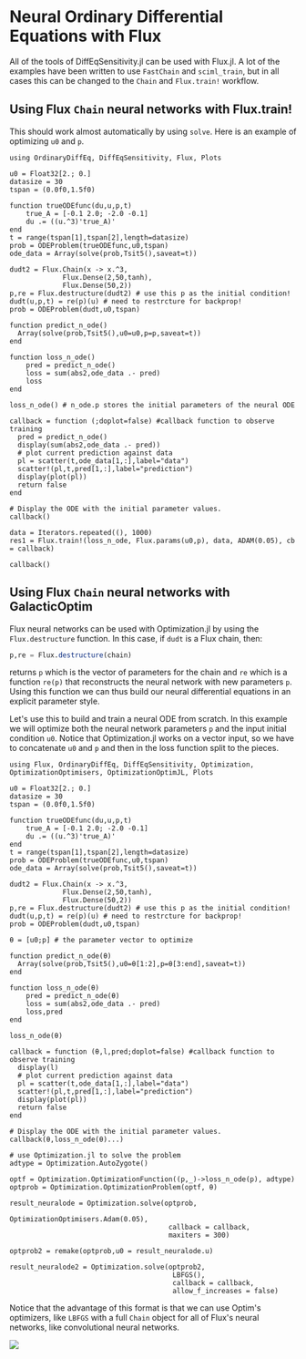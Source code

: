 # Neural Ordinary Differential Equations with Flux

All of the tools of DiffEqSensitivity.jl can be used with Flux.jl. A lot of the examples
have been written to use `FastChain` and `sciml_train`, but in all cases this
can be changed to the `Chain` and `Flux.train!` workflow.

## Using Flux `Chain` neural networks with Flux.train!

This should work almost automatically by using `solve`. Here is an
example of optimizing `u0` and `p`.

```@example neuralode1
using OrdinaryDiffEq, DiffEqSensitivity, Flux, Plots

u0 = Float32[2.; 0.]
datasize = 30
tspan = (0.0f0,1.5f0)

function trueODEfunc(du,u,p,t)
    true_A = [-0.1 2.0; -2.0 -0.1]
    du .= ((u.^3)'true_A)'
end
t = range(tspan[1],tspan[2],length=datasize)
prob = ODEProblem(trueODEfunc,u0,tspan)
ode_data = Array(solve(prob,Tsit5(),saveat=t))

dudt2 = Flux.Chain(x -> x.^3,
             Flux.Dense(2,50,tanh),
             Flux.Dense(50,2))
p,re = Flux.destructure(dudt2) # use this p as the initial condition!
dudt(u,p,t) = re(p)(u) # need to restrcture for backprop!
prob = ODEProblem(dudt,u0,tspan)

function predict_n_ode()
  Array(solve(prob,Tsit5(),u0=u0,p=p,saveat=t))
end

function loss_n_ode()
    pred = predict_n_ode()
    loss = sum(abs2,ode_data .- pred)
    loss
end

loss_n_ode() # n_ode.p stores the initial parameters of the neural ODE

callback = function (;doplot=false) #callback function to observe training
  pred = predict_n_ode()
  display(sum(abs2,ode_data .- pred))
  # plot current prediction against data
  pl = scatter(t,ode_data[1,:],label="data")
  scatter!(pl,t,pred[1,:],label="prediction")
  display(plot(pl))
  return false
end

# Display the ODE with the initial parameter values.
callback()

data = Iterators.repeated((), 1000)
res1 = Flux.train!(loss_n_ode, Flux.params(u0,p), data, ADAM(0.05), cb = callback)

callback()
```

## Using Flux `Chain` neural networks with GalacticOptim

Flux neural networks can be used with Optimization.jl by using
the `Flux.destructure` function. In this case, if `dudt` is a Flux
chain, then:

```julia
p,re = Flux.destructure(chain)
```

returns `p` which is the vector of parameters for the chain and `re` which is
a function `re(p)` that reconstructs the neural network with new parameters
`p`. Using this function we can thus build our neural differential equations in
an explicit parameter style.

Let's use this to build and train a neural ODE from scratch. In this example we will
optimize both the neural network parameters `p` and the input initial condition `u0`.
Notice that Optimization.jl works on a vector input, so we have to concatenate `u0`
and `p` and then in the loss function split to the pieces.

```@example neuralode2
using Flux, OrdinaryDiffEq, DiffEqSensitivity, Optimization, OptimizationOptimisers, OptimizationOptimJL, Plots

u0 = Float32[2.; 0.]
datasize = 30
tspan = (0.0f0,1.5f0)

function trueODEfunc(du,u,p,t)
    true_A = [-0.1 2.0; -2.0 -0.1]
    du .= ((u.^3)'true_A)'
end
t = range(tspan[1],tspan[2],length=datasize)
prob = ODEProblem(trueODEfunc,u0,tspan)
ode_data = Array(solve(prob,Tsit5(),saveat=t))

dudt2 = Flux.Chain(x -> x.^3,
             Flux.Dense(2,50,tanh),
             Flux.Dense(50,2))
p,re = Flux.destructure(dudt2) # use this p as the initial condition!
dudt(u,p,t) = re(p)(u) # need to restrcture for backprop!
prob = ODEProblem(dudt,u0,tspan)

θ = [u0;p] # the parameter vector to optimize

function predict_n_ode(θ)
  Array(solve(prob,Tsit5(),u0=θ[1:2],p=θ[3:end],saveat=t))
end

function loss_n_ode(θ)
    pred = predict_n_ode(θ)
    loss = sum(abs2,ode_data .- pred)
    loss,pred
end

loss_n_ode(θ)

callback = function (θ,l,pred;doplot=false) #callback function to observe training
  display(l)
  # plot current prediction against data
  pl = scatter(t,ode_data[1,:],label="data")
  scatter!(pl,t,pred[1,:],label="prediction")
  display(plot(pl))
  return false
end

# Display the ODE with the initial parameter values.
callback(θ,loss_n_ode(θ)...)

# use Optimization.jl to solve the problem
adtype = Optimization.AutoZygote()

optf = Optimization.OptimizationFunction((p,_)->loss_n_ode(p), adtype)
optprob = Optimization.OptimizationProblem(optf, θ)

result_neuralode = Optimization.solve(optprob,
                                       OptimizationOptimisers.Adam(0.05),
                                       callback = callback,
                                       maxiters = 300)

optprob2 = remake(optprob,u0 = result_neuralode.u)

result_neuralode2 = Optimization.solve(optprob2,
                                        LBFGS(),
                                        callback = callback,
                                        allow_f_increases = false)
```

Notice that the advantage of this format is that we can use Optim's optimizers, like
`LBFGS` with a full `Chain` object for all of Flux's neural networks, like
convolutional neural networks.

![](https://user-images.githubusercontent.com/1814174/51399500-1f4dd080-1b14-11e9-8c9d-144f93b6eac2.gif)
